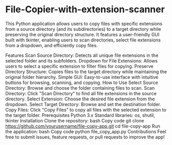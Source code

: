 # File-Copier-with-extension-scanner
This Python application allows users to copy files with specific extensions from a source directory (and its subdirectories) to a target directory while preserving the original directory structure. It features a user-friendly GUI built with tkinter, enabling users to scan directories, select file extensions from a dropdown, and efficiently copy files.

Features
Scan Source Directory: Detects all unique file extensions in the selected folder and its subfolders.
Dropdown for File Extensions: Allows users to select a specific extension to filter files for copying.
Preserve Directory Structure: Copies files to the target directory while maintaining the original folder hierarchy.
Simple GUI: Easy-to-use interface with intuitive buttons for browsing, scanning, and copying.
How to Use
Select Source Directory: Browse and choose the folder containing files to scan.
Scan Directory: Click "Scan Directory" to find all file extensions in the source directory.
Select Extension: Choose the desired file extension from the dropdown.
Select Target Directory: Browse and set the destination folder.
Copy Files: Click "Copy Files" to copy all files with the selected extension to the target folder.
Prerequisites
Python 3.x
Standard libraries: os, shutil, tkinter
Installation
Clone the repository:
bash
Copy code
git clone https://github.com/yourusername/file-copy-app.git
cd file-copy-app
Run the application:
bash
Copy code
python file_copy_app.py
Contributions
Feel free to submit issues, feature requests, or pull requests to improve the app!
